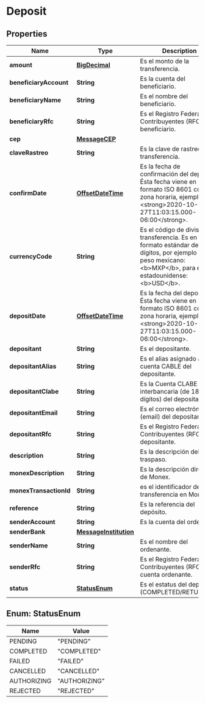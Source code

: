 # Deposit

## Properties
Name | Type | Description | Notes
------------ | ------------- | ------------- | -------------
**amount** | [**BigDecimal**](BigDecimal.md) | Es el monto de la transferencia. |  [optional]
**beneficiaryAccount** | **String** | Es la cuenta del beneficiario. |  [optional]
**beneficiaryName** | **String** | Es el nombre del beneficiario. |  [optional]
**beneficiaryRfc** | **String** | Es el Registro Federal de Contribuyentes (RFC) del beneficiario. |  [optional]
**cep** | [**MessageCEP**](MessageCEP.md) |  |  [optional]
**claveRastreo** | **String** | Es la clave de rastreo de la transferencia. |  [optional]
**confirmDate** | [**OffsetDateTime**](OffsetDateTime.md) | Es la fecha de confirmación del deposito. Ésta fecha viene en formato ISO 8601 con zona horaria, ejemplo: &lt;strong&gt;2020-10-27T11:03:15.000-06:00&lt;/strong&gt;. |  [optional]
**currencyCode** | **String** | Es el código de divisa de la transferencia. Es en el formato estándar de 3 dígitos, por ejemplo para el peso mexicano: &lt;b&gt;MXP&lt;/b&gt;, para el dólar estadounidense: &lt;b&gt;USD&lt;/b&gt;. |  [optional]
**depositDate** | [**OffsetDateTime**](OffsetDateTime.md) | Es la fecha del deposito.  Ésta fecha viene en formato ISO 8601 con zona horaria, ejemplo: &lt;strong&gt;2020-10-27T11:03:15.000-06:00&lt;/strong&gt;. |  [optional]
**depositant** | **String** | Es el depositante. |  [optional]
**depositantAlias** | **String** | Es el alias asignado a la cuenta CABLE del depositante. |  [optional]
**depositantClabe** | **String** | Es la Cuenta CLABE interbancaria (de 18 dígitos) del depositante. |  [optional]
**depositantEmail** | **String** | Es el correo electrónico (email) del depositante. |  [optional]
**depositantRfc** | **String** | Es el Registro Federal de Contribuyentes (RFC) del depositante. |  [optional]
**description** | **String** | Es la descripción del traspaso. |  [optional]
**monexDescription** | **String** | Es la descripción directa de Monex. |  [optional]
**monexTransactionId** | **String** | es el identificador de la transferencia en Monex. |  [optional]
**reference** | **String** | Es la referencia del depósito. |  [optional]
**senderAccount** | **String** | Es la cuenta del ordenante. |  [optional]
**senderBank** | [**MessageInstitution**](MessageInstitution.md) |  |  [optional]
**senderName** | **String** | Es el nombre del ordenante. |  [optional]
**senderRfc** | **String** | Es el Registro Federal de Contribuyentes (RFC) de la cuenta ordenante. |  [optional]
**status** | [**StatusEnum**](#StatusEnum) | Es el estatus del depósito (COMPLETED/RETURNED). |  [optional]

<a name="StatusEnum"></a>
## Enum: StatusEnum
Name | Value
---- | -----
PENDING | &quot;PENDING&quot;
COMPLETED | &quot;COMPLETED&quot;
FAILED | &quot;FAILED&quot;
CANCELLED | &quot;CANCELLED&quot;
AUTHORIZING | &quot;AUTHORIZING&quot;
REJECTED | &quot;REJECTED&quot;
